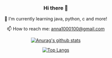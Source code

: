 <div align="center">

### Hi there 👋

<!--
**annapinchuk/annapinchuk** is a ✨ _special_ ✨ repository because its `README.md` (this file) appears on your GitHub profile.

Here are some ideas to get you started:

- 🔭 I’m currently working on ...
 🌱 I’m currently learning java, python, c and more!
- 👯 I’m looking to collaborate on ...
- 🤔 I’m looking for help with ...
- 💬 Ask me about ...
 📫 How to reach me: anna1000100@gmail.com

>[](https://komarev.com/ghpvc/?username=annapinchuk&color=grey)

[![Anurag's github stats](https://github-readme-stats.vercel.app/api?username=annapinchuk&show_icons=true&theme=vue-dark&line_height=20)](https://github.com/annapinchuk/github-readme-stats)

[![Top Langs](https://github-readme-stats.vercel.app/api/top-langs/?username=annapinchuk&layout=compact&theme=vue-dark)](https://github.com/annapinchuk/github-readme-stats)
  

- 😄 Pronouns: ...
- ⚡ Fun fact: ...
-->

 🌱 I’m currently learning java, python, c and more!

 📫 How to reach me: anna1000100@gmail.com

>[](https://komarev.com/ghpvc/?username=annapinchuk&color=grey)

[![Anurag's github stats](https://github-readme-stats.vercel.app/api?username=annapinchuk&show_icons=true&theme=vue-dark&line_height=20)](https://github.com/annapinchuk/github-readme-stats)

[![Top Langs](https://github-readme-stats.vercel.app/api/top-langs/?username=annapinchuk&layout=compact&theme=vue-dark)](https://github.com/annapinchuk/github-readme-stats)
 
 </div>
